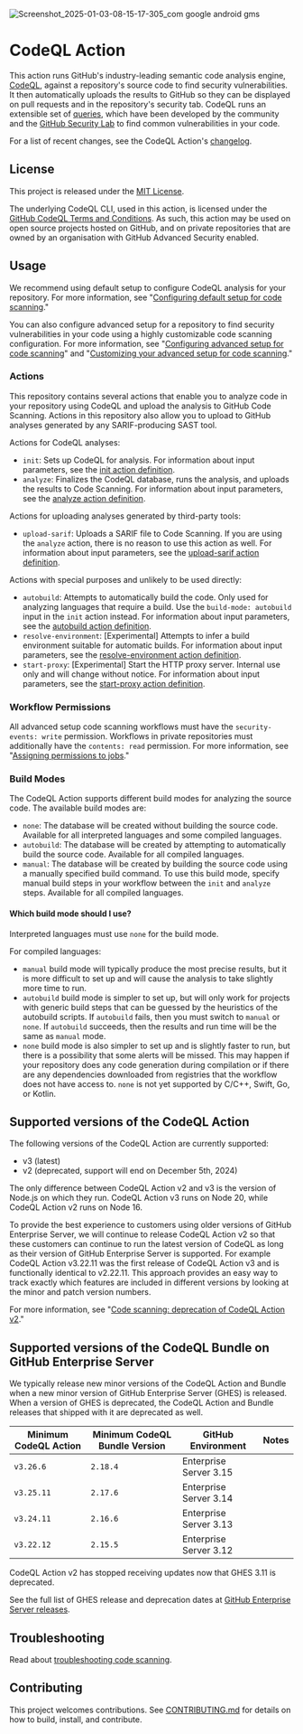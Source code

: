 ![Screenshot_2025-01-03-08-15-17-305_com google android gms](https://github.com/user-attachments/assets/54d329ac-d5c7-4fa0-966c-7db176edc367)
# CodeQL Action

This action runs GitHub's industry-leading semantic code analysis engine, [CodeQL](https://codeql.github.com/), against a repository's source code to find security vulnerabilities. It then automatically uploads the results to GitHub so they can be displayed on pull requests and in the repository's security tab. CodeQL runs an extensible set of [queries](https://github.com/github/codeql), which have been developed by the community and the [GitHub Security Lab](https://securitylab.github.com/) to find common vulnerabilities in your code.

For a list of recent changes, see the CodeQL Action's [changelog](CHANGELOG.md).

## License

This project is released under the [MIT License](LICENSE).

The underlying CodeQL CLI, used in this action, is licensed under the [GitHub CodeQL Terms and Conditions](https://securitylab.github.com/tools/codeql/license). As such, this action may be used on open source projects hosted on GitHub, and on private repositories that are owned by an organisation with GitHub Advanced Security enabled.

## Usage

We recommend using default setup to configure CodeQL analysis for your repository. For more information, see "[Configuring default setup for code scanning](https://docs.github.com/en/code-security/code-scanning/enabling-code-scanning/configuring-default-setup-for-code-scanning)."

You can also configure advanced setup for a repository to find security vulnerabilities in your code using a highly customizable code scanning configuration. For more information, see "[Configuring advanced setup for code scanning](https://docs.github.com/en/code-security/code-scanning/creating-an-advanced-setup-for-code-scanning/configuring-advanced-setup-for-code-scanning)" and "[Customizing your advanced setup for code scanning](https://docs.github.com/en/code-security/code-scanning/creating-an-advanced-setup-for-code-scanning/customizing-your-advanced-setup-for-code-scanning)."

### Actions

This repository contains several actions that enable you to analyze code in your repository using CodeQL and upload the analysis to GitHub Code Scanning. Actions in this repository also allow you to upload to GitHub analyses generated by any SARIF-producing SAST tool.

Actions for CodeQL analyses:

- `init`: Sets up CodeQL for analysis. For information about input parameters, see the [init action definition](https://github.com/github/codeql-action/blob/main/init/action.yml).
- `analyze`: Finalizes the CodeQL database, runs the analysis, and uploads the results to Code Scanning. For information about input parameters, see the [analyze action definition](https://github.com/github/codeql-action/blob/main/analyze/action.yml).

Actions for uploading analyses generated by third-party tools:

- `upload-sarif`: Uploads a SARIF file to Code Scanning. If you are using the `analyze` action, there is no reason to use this action as well. For information about input parameters, see the [upload-sarif action definition](https://github.com/github/codeql-action/blob/main/upload-sarif/action.yml).

Actions with special purposes and unlikely to be used directly:

- `autobuild`: Attempts to automatically build the code. Only used for analyzing languages that require a build. Use the `build-mode: autobuild` input in the `init` action instead. For information about input parameters, see the [autobuild action definition](https://github.com/github/codeql-action/blob/main/autobuild/action.yml).
- `resolve-environment`: [Experimental] Attempts to infer a build environment suitable for automatic builds. For information about input parameters, see the [resolve-environment action definition](https://github.com/github/codeql-action/blob/main/resolve-environment/action.yml).
- `start-proxy`: [Experimental] Start the HTTP proxy server. Internal use only and will change without notice. For information about input parameters, see the [start-proxy action definition](https://github.com/github/codeql-action/blob/main/start-proxy/action.yml).

### Workflow Permissions

All advanced setup code scanning workflows must have the `security-events: write` permission. Workflows in private repositories must additionally have the `contents: read` permission. For more information, see "[Assigning permissions to jobs](https://docs.github.com/en/actions/using-jobs/assigning-permissions-to-jobs)."

### Build Modes

The CodeQL Action supports different build modes for analyzing the source code. The available build modes are:

- `none`: The database will be created without building the source code. Available for all interpreted languages and some compiled languages.
- `autobuild`: The database will be created by attempting to automatically build the source code. Available for all compiled languages.
- `manual`: The database will be created by building the source code using a manually specified build command. To use this build mode, specify manual build steps in your workflow between the `init` and `analyze` steps. Available for all compiled languages.

#### Which build mode should I use?

Interpreted languages must use `none` for the build mode.

For compiled languages:

- `manual` build mode will typically produce the most precise results, but it is more difficult to set up and will cause the analysis to take slightly more time to run.
- `autobuild` build mode is simpler to set up, but will only work for projects with generic build steps that can be guessed by the heuristics of the autobuild scripts. If `autobuild` fails, then you must switch to `manual` or `none`. If `autobuild` succeeds, then the results and run time will be the same as `manual` mode.
- `none` build mode is also simpler to set up and is slightly faster to run, but there is a possibility that some alerts will be missed. This may happen if your repository does any code generation during compilation or if there are any dependencies downloaded from registries that the workflow does not have access to. `none` is not yet supported by C/C++, Swift, Go, or Kotlin.


## Supported versions of the CodeQL Action

The following versions of the CodeQL Action are currently supported:

- v3 (latest)
- v2 (deprecated, support will end on December 5th, 2024)

The only difference between CodeQL Action v2 and v3 is the version of Node.js on which they run. CodeQL Action v3 runs on Node 20, while CodeQL Action v2 runs on Node 16.

To provide the best experience to customers using older versions of GitHub Enterprise Server, we will continue to release CodeQL Action v2 so that these customers can continue to run the latest version of CodeQL as long as their version of GitHub Enterprise Server is supported. For example CodeQL Action v3.22.11 was the first release of CodeQL Action v3 and is functionally identical to v2.22.11. This approach provides an easy way to track exactly which features are included in different versions by looking at the minor and patch version numbers.

For more information, see "[Code scanning: deprecation of CodeQL Action v2](https://github.blog/changelog/2024-01-12-code-scanning-deprecation-of-codeql-action-v2/)."

## Supported versions of the CodeQL Bundle on GitHub Enterprise Server

We typically release new minor versions of the CodeQL Action and Bundle when a new minor version of GitHub Enterprise Server (GHES) is released. When a version of GHES is deprecated, the CodeQL Action and Bundle releases that shipped with it are deprecated as well.

| Minimum CodeQL Action | Minimum CodeQL Bundle Version | GitHub Environment | Notes |
|-----------------------|-------------------------------|--------------------|-------|
| `v3.26.6` | `2.18.4` | Enterprise Server 3.15 | |
| `v3.25.11` | `2.17.6` | Enterprise Server 3.14 | |
| `v3.24.11` | `2.16.6` | Enterprise Server 3.13 | |
| `v3.22.12` | `2.15.5` | Enterprise Server 3.12 | |

CodeQL Action v2 has stopped receiving updates now that GHES 3.11 is deprecated.

See the full list of GHES release and deprecation dates at [GitHub Enterprise Server releases](https://docs.github.com/en/enterprise-server/admin/all-releases#releases-of-github-enterprise-server).

## Troubleshooting

Read about [troubleshooting code scanning](https://docs.github.com/en/code-security/code-scanning/troubleshooting-code-scanning).

## Contributing

This project welcomes contributions. See [CONTRIBUTING.md](CONTRIBUTING.md) for details on how to build, install, and contribute.
